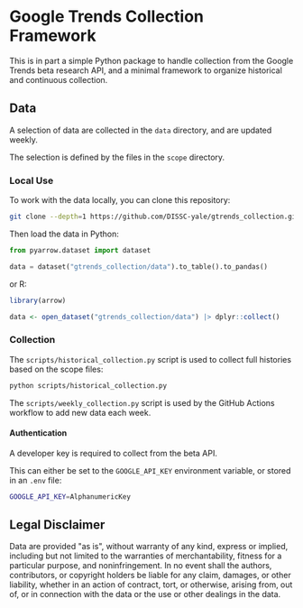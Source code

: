 # Google Trends Collection Framework

This is in part a simple Python package to handle collection from the Google Trends beta research API,
and a minimal framework to organize historical and continuous collection.

## Data

A selection of data are collected in the `data` directory, and are updated weekly.

The selection is defined by the files in the `scope` directory.

### Local Use

To work with the data locally, you can clone this repository:

```sh
git clone --depth=1 https://github.com/DISSC-yale/gtrends_collection.git
```

Then load the data in Python:

```python
from pyarrow.dataset import dataset

data = dataset("gtrends_collection/data").to_table().to_pandas()
```

or R:

```R
library(arrow)

data <- open_dataset("gtrends_collection/data") |> dplyr::collect()
```

### Collection

The `scripts/historical_collection.py` script is used to collect full histories
based on the scope files:

```sh
python scripts/historical_collection.py
```

The `scripts/weekly_collection.py` script is used by the GitHub Actions workflow
to add new data each week.

#### Authentication

A developer key is required to collect from the beta API.

This can either be set to the `GOOGLE_API_KEY` environment variable,
or stored in an `.env` file:

```sh
GOOGLE_API_KEY=AlphanumericKey
```

## Legal Disclaimer

Data are provided "as is", without warranty of any kind, express or implied, including but not limited to the warranties of merchantability, fitness for a particular purpose, and noninfringement. In no event shall the authors, contributors, or copyright holders be liable for any claim, damages, or other liability, whether in an action of contract, tort, or otherwise, arising from, out of, or in connection with the data or the use or other dealings in the data.
